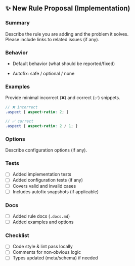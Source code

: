 ## ✨ New Rule Proposal (Implementation)

### Summary

Describe the rule you are adding and the problem it solves. \
Please include links to related issues (if any).

### Behavior

* Default behavior (what should be reported/fixed)

* Autofix: safe / optional / none

### Examples

Provide minimal incorrect (❌) and correct (✅) snippets.

```scss
// ❌ incorrect
.aspect { aspect-ratio: 2; }

// ✅ correct
.aspect { aspect-ratio: 2 / 1; }
```

### Options

Describe configuration options (if any).

### Tests

* [ ] Added implementation tests
* [ ] Added configuration tests (if any)
* [ ] Covers valid and invalid cases
* [ ] Includes autofix snapshots (if applicable)

### Docs

* [ ] Added rule docs (`.docs.md`)
* [ ] Added examples and options

### Checklist

* [ ] Code style & lint pass locally
* [ ] Comments for non‑obvious logic
* [ ] Types updated (meta/schema) if needed
